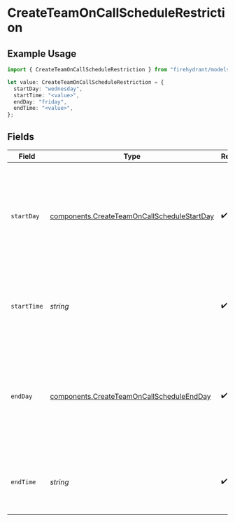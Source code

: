 # CreateTeamOnCallScheduleRestriction

## Example Usage

```typescript
import { CreateTeamOnCallScheduleRestriction } from "firehydrant/models/components";

let value: CreateTeamOnCallScheduleRestriction = {
  startDay: "wednesday",
  startTime: "<value>",
  endDay: "friday",
  endTime: "<value>",
};
```

## Fields

| Field                                                                                                             | Type                                                                                                              | Required                                                                                                          | Description                                                                                                       |
| ----------------------------------------------------------------------------------------------------------------- | ----------------------------------------------------------------------------------------------------------------- | ----------------------------------------------------------------------------------------------------------------- | ----------------------------------------------------------------------------------------------------------------- |
| `startDay`                                                                                                        | [components.CreateTeamOnCallScheduleStartDay](../../models/components/createteamoncallschedulestartday.md)        | :heavy_check_mark:                                                                                                | The day of the week on which the restriction should start, as its long-form name (e.g. "monday", "tuesday", etc). |
| `startTime`                                                                                                       | *string*                                                                                                          | :heavy_check_mark:                                                                                                | An ISO8601 time string specifying when the restriction should start.                                              |
| `endDay`                                                                                                          | [components.CreateTeamOnCallScheduleEndDay](../../models/components/createteamoncallscheduleendday.md)            | :heavy_check_mark:                                                                                                | The day of the week on which the restriction should end, as its long-form name (e.g. "monday", "tuesday", etc).   |
| `endTime`                                                                                                         | *string*                                                                                                          | :heavy_check_mark:                                                                                                | An ISO8601 time string specifying when the restriction should end.                                                |